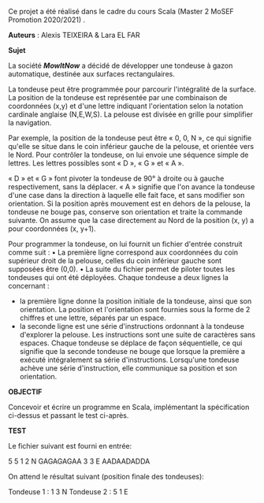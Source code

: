 Ce projet a été réalisé dans le cadre du cours Scala (Master 2 MoSEF Promotion 2020/2021) . 

**Auteurs** : Alexis TEIXEIRA & Lara EL FAR

**Sujet** 

La société ***MowItNow*** a décidé de développer une tondeuse à gazon automatique,
destinée aux surfaces rectangulaires.

La tondeuse peut être programmée pour parcourir l'intégralité de la surface.
La position de la tondeuse est représentée par une combinaison de coordonnées (x,y) et
d'une lettre indiquant l'orientation selon la notation cardinale anglaise (N,E,W,S). La
pelouse est divisée en grille pour simplifier la navigation.

Par exemple, la position de la tondeuse peut être « 0, 0, N », ce qui signifie qu'elle se
situe dans le coin inférieur gauche de la pelouse, et orientée vers le Nord.
Pour contrôler la tondeuse, on lui envoie une séquence simple de lettres. Les lettres
possibles sont « D », « G » et « A ».

« D » et « G » font pivoter la tondeuse de 90° à droite ou à gauche respectivement, sans la
déplacer. « A » signifie que l'on avance la tondeuse d'une case dans la direction à laquelle
elle fait face, et sans modifier son orientation.
Si la position après mouvement est en dehors de la pelouse, la tondeuse ne bouge pas,
conserve son orientation et traite la commande suivante.
On assume que la case directement au Nord de la position (x, y) a pour coordonnées (x,
y+1).

Pour programmer la tondeuse, on lui fournit un fichier d'entrée construit comme suit :
• La première ligne correspond aux coordonnées du coin supérieur droit de la pelouse,
celles du coin inférieur gauche sont supposées être (0,0).
• La suite du fichier permet de piloter toutes les tondeuses qui ont été déployées.
Chaque tondeuse a deux lignes la concernant :
- la première ligne donne la position initiale de la tondeuse, ainsi que son
orientation. La position et l'orientation sont fournies sous la forme de 2 chiffres
et une lettre, séparés par un espace.
- la seconde ligne est une série d'instructions ordonnant à la tondeuse d'explorer
la pelouse. Les instructions sont une suite de caractères sans espaces.
Chaque tondeuse se déplace de façon séquentielle, ce qui signifie que la seconde
tondeuse ne bouge que lorsque la première a exécuté intégralement sa série
d'instructions.
Lorsqu'une tondeuse achève une série d'instruction, elle communique sa position et son
orientation.

**OBJECTIF**

Concevoir et écrire un programme en Scala, implémentant la spécification ci-dessus et
passant le test ci-après.

**TEST**

Le fichier suivant est fourni en entrée:

5 5
1 2 N
GAGAGAGAA
3 3 E
AADAADADDA

On attend le résultat suivant (position finale des tondeuses):

Tondeuse 1 : 1 3 N
Tondeuse 2 : 5 1 E
